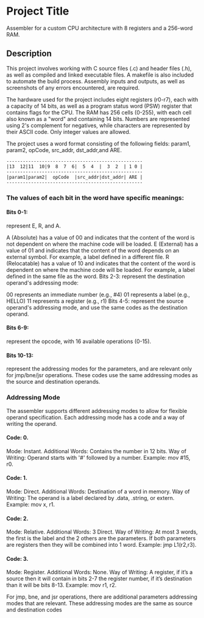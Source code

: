 # Project Title

Assembler for a custom CPU architecture with 8 registers and a 256-word RAM.

## Description

This project involves working with C source files (.c) and header files (.h), as well as compiled and linked executable files. A makefile is also included to automate the build process. Assembly inputs and outputs, as well as screenshots of any errors encountered, are required.

The hardware used for the project includes eight registers (r0-r7), each with a capacity of 14 bits, as well as a program status word (PSW) register that contains flags for the CPU. The RAM has 256 cells (0-255), with each cell also known as a "word" and containing 14 bits. Numbers are represented using 2's complement for negatives, while characters are represented by their ASCII code. Only integer values are allowed.

The project uses a word format consisting of the following fields:
param1, param2, opCode, src_addr, dst_addr,and ARE.

    --------------------------------------------------
    |13  12|11  10|9  8  7  6|  5  4  |  3  2  | 1 0 |
    --------------------------------------------------
    |param1|param2|  opCode  |src_addr|dst_addr| ARE |
    --------------------------------------------------

### The values of each bit in the word have specific meanings:

#### Bits 0-1:
represent E, R, and A.

A (Absolute) has a value of 00 and indicates that the content of the word is not dependent on where the machine code will be loaded. E (External) has a value of 01 and indicates that the content of the word depends on an external symbol. For example, a label defined in a different file. R (Relocatable) has a value of 10 and indicates that the content of the word is dependent on where the machine code will be loaded. For example, a label defined in the same file as the word. Bits 2-3: represent the destination operand's addressing mode:

00 represents an immediate number (e.g., #4) 01 represents a label (e.g., HELLO) 11 represents a register (e.g., r1) Bits 4-5: represent the source operand's addressing mode, and use the same codes as the destination operand.

#### Bits 6-9:
represent the opcode, with 16 available operations (0-15).

#### Bits 10-13:
represent the addressing modes for the parameters, and are relevant only for jmp/bne/jsr operations. These codes use the same addressing modes as the source and destination operands.

### Addressing Mode
The assembler supports different addressing modes to allow for flexible operand specification. Each addressing mode has a code and a way of writing the operand.

#### Code: 0.
Mode: Instant. Additional Words: Contains the number in 12 bits. Way of Writing: Operand starts with '#' followed by a number. Example: mov #15, r0.

#### Code: 1.
Mode: Direct. Additional Words: Destination of a word in memory. Way of Writing: The operand is a label declared by .data, .string, or extern. Example: mov x, r1.

#### Code: 2.
Mode: Relative. Additional Words: 3 Direct. Way of Writing: At most 3 words, the first is the label and the 2 others are the parameters. If both parameters are registers then they will be combined into 1 word. Example: jmp L1(r2,r3).

#### Code: 3.
Mode: Register. Additional Words: None. Way of Writing: A register, if it’s a source then it will contain in bits 2-7 the register number, if it’s destination than it will be bits 8-13. Example: mov r1, r2.

For jmp, bne, and jsr operations, there are additional parameters addressing modes that are relevant. These addressing modes are the same as source and destination codes
